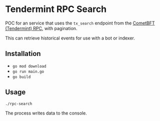 # Tendermint RPC Search

POC for an service that uses the `tx_search` endpoint from the [CometBFT
(Tendermint) RPC][1], with pagination.

This can retrieve historical events for use with a bot or indexer.

## Installation

- `go mod download`
- `go run main.go`
- `go build`

## Usage

```sh
./rpc-search
```

The process writes data to the console.

[1]: https://docs.cometbft.com/main/rpc/
